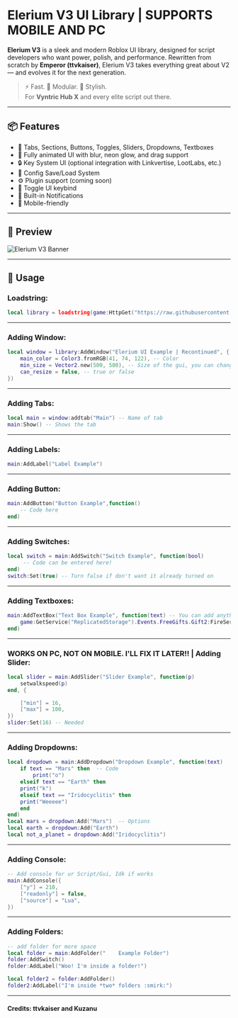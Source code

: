 # Elerium V3 UI Library | SUPPORTS MOBILE AND PC

**Elerium V3** is a sleek and modern Roblox UI library, designed for script developers who want power, polish, and performance. Rewritten from scratch by **Emperor (ttvkaiser)**, Elerium V3 takes everything great about V2 — and evolves it for the next generation.

> ⚡ Fast. 🧠 Modular. 🎨 Stylish.  
> For **Vyntric Hub X** and every elite script out there.

---

## 📦 Features

- 📁 Tabs, Sections, Buttons, Toggles, Sliders, Dropdowns, Textboxes
- 🎨 Fully animated UI with blur, neon glow, and drag support
- 🔒 Key System UI (optional integration with Linkvertise, LootLabs, etc.)
- 💾 Config Save/Load System
- ⚙️ Plugin support (coming soon)
- 🔑 Toggle UI keybind
- 💬 Built-in Notifications
- 📱 Mobile-friendly

---

## 📄 Preview

![Elerium V3 Banner](https://imgur.com/a/AZLZbJd)

---

## 🚀 Usage

### Loadstring:
```lua
local library = loadstring(game:HttpGet("https://raw.githubusercontent.com/ttvkaiser/Elerium-UI-v3_renewed/refs/heads/main/Library.lua", true))()
```

---

### Adding Window:
```lua
local window = library:AddWindow("Elerium UI Example | Recontinued", { -- You can change the Name!
	main_color = Color3.fromRGB(41, 74, 122), -- Color
	min_size = Vector2.new(500, 500), -- Size of the gui, you can change it. To adjust your size of script
	can_resize = false, -- true or false
})
```

---

### Adding Tabs:
```lua
local main = window:addtab("Main") -- Name of tab
main:Show() -- Shows the tab
```

---

### Adding Labels:
```lua
main:AddLabel("Label Example")
```

---

### Adding Button:
```lua
main:AddButton("Button Example",function()
	-- Code here
end)
```

---

### Adding Switches:
```lua
local switch = main:AddSwitch("Switch Example", function(bool)
	 -- Code can be entered here!
end)
switch:Set(true) -- Turn false if don't want it already turned on
```

---

### Adding Textboxes:
```lua
main:AddTextBox("Text Box Example", function(text) -- You can add anything to "text"
	game:GetService("ReplicatedStorage").Events.FreeGifts.Gift2:FireServer(text,"Clicks",false,false,"Normal")
end)
```

---

### WORKS ON PC, NOT ON MOBILE. I'LL FIX IT LATER!! | Adding Slider:
```lua
local slider = main:AddSlider("Slider Example", function(p)
	setwalkspeed(p)   
end, {                    

	["min"] = 16,
	["max"] = 100,  
})
slider:Set(16) -- Needed
```

---

### Adding Dropdowns:
```lua
local dropdown = main:AddDropdown("Dropdown Example", function(text)
	if text == "Mars" then  -- Code
		print("o")
	elseif text == "Earth" then
	print("k")
	elseif text == "Iridocyclitis" then
	print("Weeeee")
	end
end)
local mars = dropdown:Add("Mars")  -- Options 
local earth = dropdown:Add("Earth")
local not_a_planet = dropdown:Add("Iridocyclitis")
```

---

### Adding Console:
```lua
-- Add console for ur Script/Gui, Idk if works
main:AddConsole({ 
	["y"] = 210,
	["readonly"] = false,  
	["source"] = "Lua",
})
```

---

### Adding Folders:
```lua
-- add folder for more space
local folder = main:AddFolder("    Example Folder")
folder:AddSwitch()
folder:AddLabel("Woo! I'm inside a folder!")

local folder2 = folder:AddFolder()
folder2:AddLabel("I'm inside *two* folders :smirk:")
```

---

#### Credits: ttvkaiser and Kuzanu
